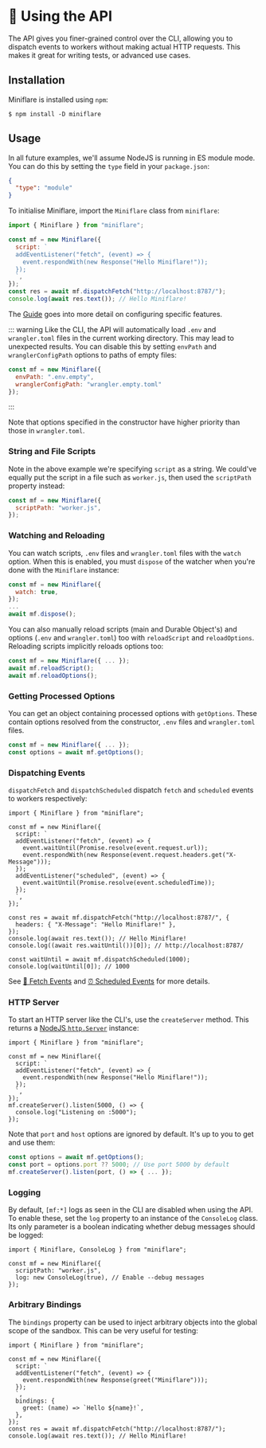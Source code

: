 # 🧰 Using the API

The API gives you finer-grained control over the CLI, allowing you to dispatch
events to workers without making actual HTTP requests. This makes it great for
writing tests, or advanced use cases.

## Installation

Miniflare is installed using `npm`:

```shell
$ npm install -D miniflare
```

## Usage

In all future examples, we'll assume NodeJS is running in ES module mode. You
can do this by setting the `type` field in your `package.json`:

```json
{
  "type": "module"
}
```

To initialise Miniflare, import the `Miniflare` class from `miniflare`:

```js
import { Miniflare } from "miniflare";

const mf = new Miniflare({
  script: `
  addEventListener("fetch", (event) => {
    event.respondWith(new Response("Hello Miniflare!"));
  });
  `,
});
const res = await mf.dispatchFetch("http://localhost:8787/");
console.log(await res.text()); // Hello Miniflare!
```

The [Guide](/fetch.html) goes into more detail on configuring specific features.

<!--prettier-ignore-start-->
::: warning
Like the CLI, the API will automatically load `.env` and `wrangler.toml` files
in the current working directory. This may lead to unexpected results. You can
disable this by setting `envPath` and `wranglerConfigPath` options to paths of
empty files:

```js
const mf = new Miniflare({
  envPath: ".env.empty",
  wranglerConfigPath: "wrangler.empty.toml"
});
```
:::
<!--prettier-ignore-end-->

Note that options specified in the constructor have higher priority than those
in `wrangler.toml`.

### String and File Scripts

Note in the above example we're specifying `script` as a string. We could've
equally put the script in a file such as `worker.js`, then used the `scriptPath`
property instead:

```js
const mf = new Miniflare({
  scriptPath: "worker.js",
});
```

### Watching and Reloading

You can watch scripts, `.env` files and `wrangler.toml` files with the `watch`
option. When this is enabled, you must `dispose` of the watcher when you're done
with the `Miniflare` instance:

```js
const mf = new Miniflare({
  watch: true,
});
...
await mf.dispose();
```

You can also manually reload scripts (main and Durable Object's) and options
(`.env` and `wrangler.toml`) too with `reloadScript` and `reloadOptions`.
Reloading scripts implicitly reloads options too:

```js
const mf = new Miniflare({ ... });
await mf.reloadScript();
await mf.reloadOptions();
```

### Getting Processed Options

You can get an object containing processed options with `getOptions`. These
contain options resolved from the constructor, `.env` files and `wrangler.toml`
files.

```js
const mf = new Miniflare({ ... });
const options = await mf.getOptions();
```

### Dispatching Events

`dispatchFetch` and `dispatchScheduled` dispatch `fetch` and `scheduled` events
to workers respectively:

```js{15-17,21}
import { Miniflare } from "miniflare";

const mf = new Miniflare({
  script: `
  addEventListener("fetch", (event) => {
    event.waitUntil(Promise.resolve(event.request.url));
    event.respondWith(new Response(event.request.headers.get("X-Message")));
  });
  addEventListener("scheduled", (event) => {
    event.waitUntil(Promise.resolve(event.scheduledTime));
  });
  `,
});

const res = await mf.dispatchFetch("http://localhost:8787/", {
  headers: { "X-Message": "Hello Miniflare!" },
});
console.log(await res.text()); // Hello Miniflare!
console.log((await res.waitUntil())[0]); // http://localhost:8787/

const waitUntil = await mf.dispatchScheduled(1000);
console.log(waitUntil[0]); // 1000
```

See [📨 Fetch Events](/fetch.html) and [⏰ Scheduled Events](/scheduled.html)
for more details.

### HTTP Server

To start an HTTP server like the CLI's, use the `createServer` method. This
returns a
[NodeJS `http.Server`](https://nodejs.org/api/http.html#http_class_http_server)
instance:

```js{10}
import { Miniflare } from "miniflare";

const mf = new Miniflare({
  script: `
  addEventListener("fetch", (event) => {
    event.respondWith(new Response("Hello Miniflare!"));
  });
  `,
});
mf.createServer().listen(5000, () => {
  console.log("Listening on :5000");
});
```

Note that `port` and `host` options are ignored by default. It's up to you to
get and use them:

```js
const options = await mf.getOptions();
const port = options.port ?? 5000; // Use port 5000 by default
mf.createServer().listen(port, () => { ... });
```

### Logging

By default, `[mf:*]` logs as seen in the CLI are disabled when using the API. To
enable these, set the `log` property to an instance of the `ConsoleLog` class.
Its only parameter is a boolean indicating whether debug messages should be
logged:

```js{5}
import { Miniflare, ConsoleLog } from "miniflare";

const mf = new Miniflare({
  scriptPath: "worker.js",
  log: new ConsoleLog(true), // Enable --debug messages
});
```

### Arbitrary Bindings

The `bindings` property can be used to inject arbitrary objects into the global
scope of the sandbox. This can be very useful for testing:

```js{9-11}
import { Miniflare } from "miniflare";

const mf = new Miniflare({
  script: `
  addEventListener("fetch", (event) => {
    event.respondWith(new Response(greet("Miniflare")));
  });
  `,
  bindings: {
    greet: (name) => `Hello ${name}!`,
  },
});
const res = await mf.dispatchFetch("http://localhost:8787/");
console.log(await res.text()); // Hello Miniflare!
```

